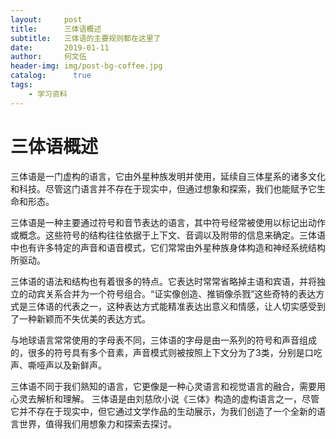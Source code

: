 ```yaml
---
layout:     post
title:      三体语概述
subtitle:   三体语的主要规则都在这里了
date:       2019-01-11
author:     何文伍
header-img: img/post-bg-coffee.jpg
catalog: 	  true
tags:
    - 学习资料
---
```


 
# 三体语概述

三体语是一门虚构的语言，它由外星种族发明并使用，延续自三体星系的诸多文化和科技。尽管这门语言并不存在于现实中，但通过想象和探索，我们也能赋予它生命和形态。

三体语是一种主要通过符号和音节表达的语言，其中符号经常被使用以标记出动作或概念。这些符号的结构往往依据于上下文、音调以及附带的信息来确定。三体语中也有许多特定的声音和语音模式，它们常常由外星种族身体构造和神经系统结构所驱动。

三体语的语法和结构也有着很多的特点。它表达时常常省略掉主语和宾语，并将独立的动宾关系合并为一个符号组合。“证实像创造、推销像杀戮”这些奇特的表达方式是三体语的代表之一，这种表达方式能精准表达出意义和情感，让人切实感受到了一种新颖而不失优美的表达方式。

与地球语言常常使用的字母表不同，三体语的字母是由一系列的符号和声音组成的，很多的符号具有多个音素，声音模式则被按照上下文分为了3类，分别是口吃声、嘶哑声以及新鲜声。

三体语不同于我们熟知的语言，它更像是一种心灵语言和视觉语言的融合，需要用心灵去解析和理解。 三体语是由刘慈欣小说《三体》构造的虚构语言之一，尽管它并不存在于现实中，但它通过文学作品的生动展示，为我们创造了一个全新的语言世界，值得我们用想象力和探索去探讨。
